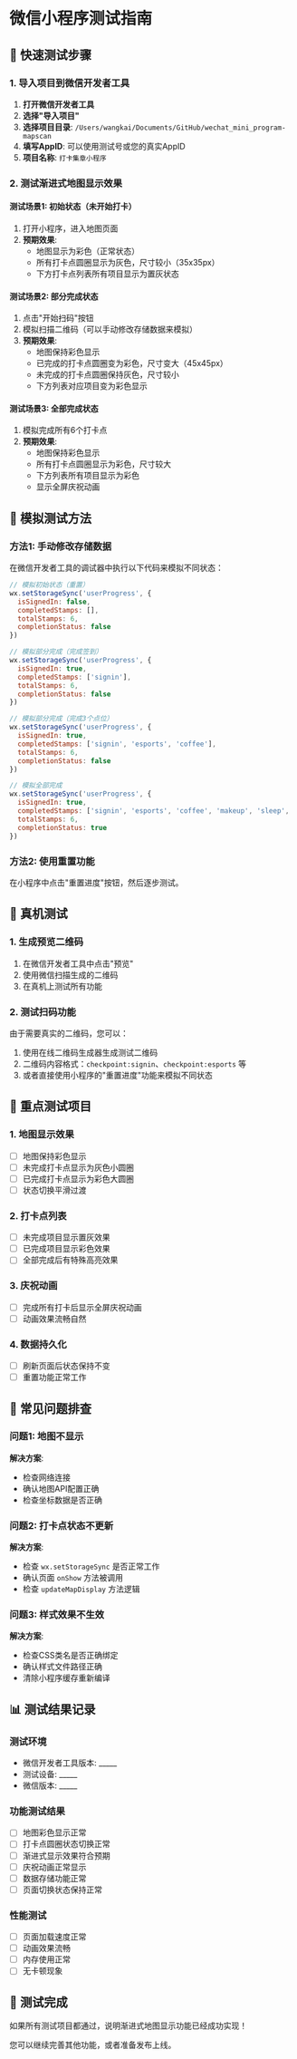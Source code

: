 # 微信小程序测试指南

## 🚀 快速测试步骤

### 1. 导入项目到微信开发者工具

1. **打开微信开发者工具**
2. **选择"导入项目"**
3. **选择项目目录**: `/Users/wangkai/Documents/GitHub/wechat_mini_program-mapscan`
4. **填写AppID**: 可以使用测试号或您的真实AppID
5. **项目名称**: `打卡集章小程序`

### 2. 测试渐进式地图显示效果

#### 测试场景1: 初始状态（未开始打卡）
1. 打开小程序，进入地图页面
2. **预期效果**:
   - 地图显示为彩色（正常状态）
   - 所有打卡点圆圈显示为灰色，尺寸较小（35x35px）
   - 下方打卡点列表所有项目显示为置灰状态

#### 测试场景2: 部分完成状态
1. 点击"开始扫码"按钮
2. 模拟扫描二维码（可以手动修改存储数据来模拟）
3. **预期效果**:
   - 地图保持彩色显示
   - 已完成的打卡点圆圈变为彩色，尺寸变大（45x45px）
   - 未完成的打卡点圆圈保持灰色，尺寸较小
   - 下方列表对应项目变为彩色显示

#### 测试场景3: 全部完成状态
1. 模拟完成所有6个打卡点
2. **预期效果**:
   - 地图保持彩色显示
   - 所有打卡点圆圈显示为彩色，尺寸较大
   - 下方列表所有项目显示为彩色
   - 显示全屏庆祝动画

## 🔧 模拟测试方法

### 方法1: 手动修改存储数据
在微信开发者工具的调试器中执行以下代码来模拟不同状态：

```javascript
// 模拟初始状态（重置）
wx.setStorageSync('userProgress', {
  isSignedIn: false,
  completedStamps: [],
  totalStamps: 6,
  completionStatus: false
})

// 模拟部分完成（完成签到）
wx.setStorageSync('userProgress', {
  isSignedIn: true,
  completedStamps: ['signin'],
  totalStamps: 6,
  completionStatus: false
})

// 模拟部分完成（完成3个点位）
wx.setStorageSync('userProgress', {
  isSignedIn: true,
  completedStamps: ['signin', 'esports', 'coffee'],
  totalStamps: 6,
  completionStatus: false
})

// 模拟全部完成
wx.setStorageSync('userProgress', {
  isSignedIn: true,
  completedStamps: ['signin', 'esports', 'coffee', 'makeup', 'sleep', 'breeze'],
  totalStamps: 6,
  completionStatus: true
})
```

### 方法2: 使用重置功能
在小程序中点击"重置进度"按钮，然后逐步测试。

## 📱 真机测试

### 1. 生成预览二维码
1. 在微信开发者工具中点击"预览"
2. 使用微信扫描生成的二维码
3. 在真机上测试所有功能

### 2. 测试扫码功能
由于需要真实的二维码，您可以：
1. 使用在线二维码生成器生成测试二维码
2. 二维码内容格式：`checkpoint:signin`、`checkpoint:esports` 等
3. 或者直接使用小程序的"重置进度"功能来模拟不同状态

## 🎯 重点测试项目

### 1. 地图显示效果
- [ ] 地图保持彩色显示
- [ ] 未完成打卡点显示为灰色小圆圈
- [ ] 已完成打卡点显示为彩色大圆圈
- [ ] 状态切换平滑过渡

### 2. 打卡点列表
- [ ] 未完成项目显示置灰效果
- [ ] 已完成项目显示彩色效果
- [ ] 全部完成后有特殊高亮效果

### 3. 庆祝动画
- [ ] 完成所有打卡后显示全屏庆祝动画
- [ ] 动画效果流畅自然

### 4. 数据持久化
- [ ] 刷新页面后状态保持不变
- [ ] 重置功能正常工作

## 🐛 常见问题排查

### 问题1: 地图不显示
**解决方案**:
- 检查网络连接
- 确认地图API配置正确
- 检查坐标数据是否正确

### 问题2: 打卡点状态不更新
**解决方案**:
- 检查 `wx.setStorageSync` 是否正常工作
- 确认页面 `onShow` 方法被调用
- 检查 `updateMapDisplay` 方法逻辑

### 问题3: 样式效果不生效
**解决方案**:
- 检查CSS类名是否正确绑定
- 确认样式文件路径正确
- 清除小程序缓存重新编译

## 📊 测试结果记录

### 测试环境
- 微信开发者工具版本: _____
- 测试设备: _____
- 微信版本: _____

### 功能测试结果
- [ ] 地图彩色显示正常
- [ ] 打卡点圆圈状态切换正常
- [ ] 渐进式显示效果符合预期
- [ ] 庆祝动画正常显示
- [ ] 数据存储功能正常
- [ ] 页面切换状态保持正常

### 性能测试
- [ ] 页面加载速度正常
- [ ] 动画效果流畅
- [ ] 内存使用正常
- [ ] 无卡顿现象

## 🎉 测试完成

如果所有测试项目都通过，说明渐进式地图显示功能已经成功实现！

您可以继续完善其他功能，或者准备发布上线。
